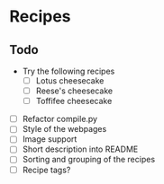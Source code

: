 # Recipes

## Todo

* Try the following recipes
  * [ ] Lotus cheesecake
  * [ ] Reese's cheesecake
  * [ ] Toffifee cheesecake
* [ ] Refactor compile.py
* [ ] Style of the webpages
* [ ] Image support
* [ ] Short description into README
* [ ] Sorting and grouping of the recipes
* [ ] Recipe tags?
